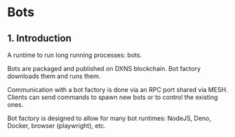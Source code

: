 # Bots

<!-- @toc -->

## 1. Introduction

A runtime to run long running processes: bots.

Bots are packaged and published on DXNS blockchain.
Bot factory downloads them and runs them.

Communication with a bot factory is done via an RPC port shared via MESH.
Clients can send commands to spawn new bots or to control the existing ones.

Bot factory is designed to allow for many bot runtimes: NodeJS, Deno, Docker, browser (playwright), etc.
